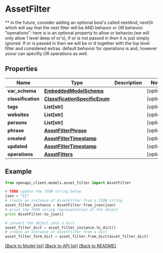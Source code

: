 # AssetFilter

** in the future, consider adding an optional bool's called nextAnd, nextOr which will say that the next filter will be  AND behavor or OR behavior.  \"operations\": here is is an optional property to allow or behavior,(we will only allow 1 level deep of or's), if or is not passed in then it is just simply ignored. If or is passed in then we will be or'd together with the top level filter and considered extras. default behavior for operations is and, however yoour can specifiy OR operations as well.

## Properties
Name | Type | Description | Notes
------------ | ------------- | ------------- | -------------
**var_schema** | [**EmbeddedModelSchema**](EmbeddedModelSchema.md) |  | [optional] 
**classification** | [**ClassificationSpecificEnum**](ClassificationSpecificEnum.md) |  | [optional] 
**tags** | **List[str]** |  | [optional] 
**websites** | **List[str]** |  | [optional] 
**persons** | **List[str]** |  | [optional] 
**phrase** | [**AssetFilterPhrase**](AssetFilterPhrase.md) |  | [optional] 
**created** | [**AssetFilterTimestamp**](AssetFilterTimestamp.md) |  | [optional] 
**updated** | [**AssetFilterTimestamp**](AssetFilterTimestamp.md) |  | [optional] 
**operations** | [**AssetFilters**](AssetFilters.md) |  | [optional] 

## Example

```python
from openapi_client.models.asset_filter import AssetFilter

# TODO update the JSON string below
json = "{}"
# create an instance of AssetFilter from a JSON string
asset_filter_instance = AssetFilter.from_json(json)
# print the JSON string representation of the object
print AssetFilter.to_json()

# convert the object into a dict
asset_filter_dict = asset_filter_instance.to_dict()
# create an instance of AssetFilter from a dict
asset_filter_form_dict = asset_filter.from_dict(asset_filter_dict)
```
[[Back to Model list]](../README.md#documentation-for-models) [[Back to API list]](../README.md#documentation-for-api-endpoints) [[Back to README]](../README.md)


